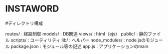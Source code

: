 INSTAWORD
=========

#ディレクトリ構成

routes/ : 経路制御
models/ : DB関連
views/ : html（ejs）
public/ : 静的ファイル
scripts/ : ユーティリティ
lib/ : ヘルパー
node_modules/ : node.jsのモジュール
package.json : モジュール等の記述
app.js : アプリケーションのmain
